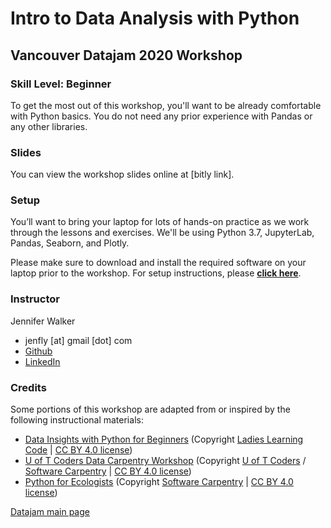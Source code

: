 # Intro to Data Analysis with Python

## Vancouver Datajam 2020 Workshop

### Skill Level: Beginner

To get the most out of this workshop, you'll want to be already comfortable with Python basics. You do not need any prior experience with Pandas or any other libraries.


### Slides

You can view the workshop slides online at [bitly link].

### Setup

You’ll want to bring your laptop for lots of hands-on practice as we work through the lessons and exercises. We'll be using Python 3.7, JupyterLab, Pandas, Seaborn, and Plotly.

Please make sure to download and install the required software on your laptop prior to the workshop. For setup instructions, please **[click here](https://jenfly.github.io/datajam-python/SETUP)**.



### Instructor

Jennifer Walker
- jenfly [at] gmail [dot] com
- [Github](https://github.com/jenfly)
- [LinkedIn](https://www.linkedin.com/in/jennifermariewalker/)


### Credits

Some portions of this workshop are adapted from or inspired by the following instructional materials:
- [Data Insights with Python for Beginners](https://github.com/ladieslearningcode/llc-intro-to-python) (Copyright [Ladies Learning Code](https://www.canadalearningcode.ca/program/ladies-learning-code/) | [CC BY 4.0 license][CC4 license])
- [U of T Coders Data Carpentry Workshop](https://github.com/UofTCoders/2018-09-10-utoronto) (Copyright [U of T Coders][UT Coders] / [Software Carpentry][Software Carpentry] | [CC BY 4.0 license][CC4 license])
- [Python for Ecologists](http://www.datacarpentry.org/python-ecology-lesson/) (Copyright [Software Carpentry][Software Carpentry] | [CC BY 4.0 license][CC4 license])

[Software Carpentry]: http://software-carpentry.org/
[UT Coders]: https://github.com/UofTCoders
[mozilla]: https://www.mozillascience.org/
[CC4 license]: https://creativecommons.org/licenses/by/4.0/
[Apache 2 license]: https://www.apache.org/licenses/LICENSE-2.0

[Datajam main page](https://www.vancouverdatajam.ca/)
